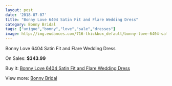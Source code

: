 ```yaml
---
layout: post
date: '2018-07-07'
title: "Bonny Love 6404 Satin Fit and Flare Wedding Dress"
category: Bonny Bridal
tags: ["unique","bonny","love","sale","dresses"]
image: http://img.eudances.com/716-thickbox_default/bonny-love-6404-satin-fit-and-flare-wedding-dress.jpg
---
```

Bonny Love 6404 Satin Fit and Flare Wedding Dress

On Sales: **$343.99**
<a href="https://www.eudances.com/en/bonny-bridal/228-bonny-love-6404-satin-fit-and-flare-wedding-dress.html"><amp-img layout="responsive" width="600" height="600" src="//img.eudances.com/716-thickbox_default/bonny-love-6404-satin-fit-and-flare-wedding-dress.jpg" alt="Bonny Love 6404 Satin Fit and Flare Wedding Dress 0" /></a>
<a href="https://www.eudances.com/en/bonny-bridal/228-bonny-love-6404-satin-fit-and-flare-wedding-dress.html"><amp-img layout="responsive" width="600" height="600" src="//img.eudances.com/717-thickbox_default/bonny-love-6404-satin-fit-and-flare-wedding-dress.jpg" alt="Bonny Love 6404 Satin Fit and Flare Wedding Dress 1" /></a>

Buy it: [Bonny Love 6404 Satin Fit and Flare Wedding Dress](https://www.eudances.com/en/bonny-bridal/228-bonny-love-6404-satin-fit-and-flare-wedding-dress.html "Bonny Love 6404 Satin Fit and Flare Wedding Dress")

View more: [Bonny Bridal](https://www.eudances.com/en/3-bonny-bridal "Bonny Bridal")